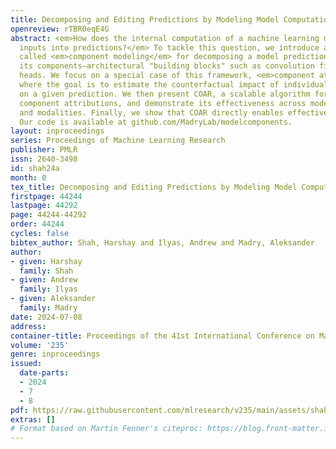 ```yaml
---
title: Decomposing and Editing Predictions by Modeling Model Computation
openreview: rTBR0eqE4G
abstract: <em>How does the internal computation of a machine learning model transform
  inputs into predictions?</em> To tackle this question, we introduce a framework
  called <em>component modeling</em> for decomposing a model prediction in terms of
  its components—architectural "building blocks" such as convolution filters or attention
  heads. We focus on a special case of this framework, <em>component attribution</em>,
  where the goal is to estimate the counterfactual impact of individual components
  on a given prediction. We then present COAR, a scalable algorithm for estimating
  component attributions, and demonstrate its effectiveness across models, datasets
  and modalities. Finally, we show that COAR directly enables effective model editing.
  Our code is available at github.com/MadryLab/modelcomponents.
layout: inproceedings
series: Proceedings of Machine Learning Research
publisher: PMLR
issn: 2640-3498
id: shah24a
month: 0
tex_title: Decomposing and Editing Predictions by Modeling Model Computation
firstpage: 44244
lastpage: 44292
page: 44244-44292
order: 44244
cycles: false
bibtex_author: Shah, Harshay and Ilyas, Andrew and Madry, Aleksander
author:
- given: Harshay
  family: Shah
- given: Andrew
  family: Ilyas
- given: Aleksander
  family: Madry
date: 2024-07-08
address:
container-title: Proceedings of the 41st International Conference on Machine Learning
volume: '235'
genre: inproceedings
issued:
  date-parts:
  - 2024
  - 7
  - 8
pdf: https://raw.githubusercontent.com/mlresearch/v235/main/assets/shah24a/shah24a.pdf
extras: []
# Format based on Martin Fenner's citeproc: https://blog.front-matter.io/posts/citeproc-yaml-for-bibliographies/
---
```

